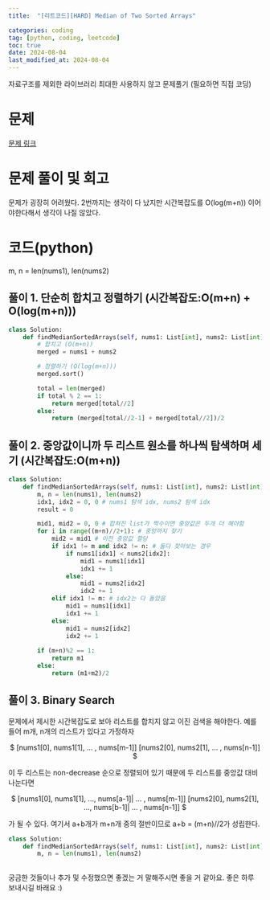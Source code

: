 ```yaml
---
title:  "[리트코드][HARD] Median of Two Sorted Arrays" 

categories: coding
tag: [python, coding, leetcode]
toc: true
date: 2024-08-04
last_modified_at: 2024-08-04
---
```


자료구조를 제외한 라이브러리 최대한 사용하지 않고 문제풀기 (필요하면 직접 코딩)

# 문제
[문제 링크](https://leetcode.com/problems/median-of-two-sorted-arrays/description/)

# 문제 풀이 및 회고
문제가 굉장히 어려웠다. 2번까지는 생각이 다 났지만 시간복잡도를 O(log(m+n)) 이어야한다해서 생각이 나질 않았다.

# 코드(python)
m, n = len(nums1), len(nums2)

## 풀이 1. 단순히 합치고 정렬하기 (시간복잡도:O(m+n) + O(log(m+n)))
```python
class Solution:
    def findMedianSortedArrays(self, nums1: List[int], nums2: List[int]) -> float:
        # 합치고 (O(m+n))
        merged = nums1 + nums2

        # 정렬하기 (O(log(m+n)))
        merged.sort()

        total = len(merged)
        if total % 2 == 1:
            return merged[total//2]
        else:
            return (merged[total//2-1] + merged[total//2])/2
```

## 풀이 2. 중앙값이니까 두 리스트 원소를 하나씩 탐색하며 세기 (시간복잡도:O(m+n))
```python
class Solution:
    def findMedianSortedArrays(self, nums1: List[int], nums2: List[int]) -> float:
        m, n = len(nums1), len(nums2)
        idx1, idx2 = 0, 0 # nums1 탐색 idx, nums2 탐색 idx
        result = 0

        mid1, mid2 = 0, 0 # 합쳐진 list가 짝수이면 중앙값은 두개 더 해야함
        for i in range((m+n)//2+1): # 중앙까지 찾기
            mid2 = mid1 # 이전 중앙값 할당
            if idx1 != m and idx2 != n: # 둘다 찾아보는 경우
                if nums1[idx1] < nums2[idx2]:
                    mid1 = nums1[idx1]
                    idx1 += 1
                else:
                    mid1 = nums2[idx2]
                    idx2 += 1
            elif idx1 != m: # idx2는 다 돌았음
                mid1 = nums1[idx1]
                idx1 += 1
            else:
                mid1 = nums2[idx2]
                idx2 += 1
        
        if (m+n)%2 == 1:
            return m1
        else:
            return (m1+m2)/2
```

## 풀이 3. Binary Search
문제에서 제시한 시간복잡도로 보아 리스트를 합치지 않고 이진 검색을 해야한다.
예를 들어 m개, n개의 리스트가 있다고 가정하자
<p align="center">
$
[nums1[0], nums1[1], ... , nums[m-1]]
[nums2[0], nums2[1], ... , nums[n-1]]
$
</p>

이 두 리스트는 non-decrease 순으로 정렬되어 있기 때문에 두 리스트를 중앙값 대비 나눈다면
<p align="center">
$
[nums1[0], nums1[1], ..., nums[a-1]| ... , nums[m-1]]
[nums2[0], nums2[1], ..., nums[b-1]| ... , nums[n-1]]
$
</p>
가 될 수 있다. 여기서 a+b개가 m+n개 중의 절반이므로 a+b = (m+n)//2가 성립한다.

```python
class Solution:
    def findMedianSortedArrays(self, nums1: List[int], nums2: List[int]) -> float:
        m, n = len(nums1), len(nums2)
        

```



궁금한 것들이나 추가 및 수정했으면 좋겠는 거 말해주시면 좋을 거 같아요.
좋은 하루 보내시길 바래요 :)